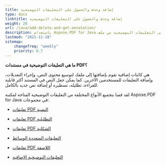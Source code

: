 ```yaml
---
title: إضافة وحذف والحصول على التعليقات التوضيحية
type: docs
linktitle: إضافة وحذف والحصول على التعليقات التوضيحية
weight: 20
url: /java/add-delete-and-get-annotation/
description: باستخدام Aspose.PDF for Java يمكنك إضافة وحذف والحصول على التعليقات التوضيحية من ملف PDF الخاص بك. تحقق من جميع قوائم التعليقات التوضيحية لحل مهمتك.
lastmod: "2021-11-28"
sitemap:
    changefreq: "weekly"
    priority: 0.7
---
```


**ما هي التعليقات التوضيحية في مستندات PDF؟**

هي كائنات إضافية تقوم بإضافتها إلى ملفك لتوسيع محتوى النص، وإجراء التعديلات، وإضافة التعليقات للمستخدمين الآخرين. كما يمكن جعل النص في المستند أكثر قابلية للقراءة، تظليله، تسطيره أو إضافة نص جديد بالكامل.

لقد قمنا بتجميع الأنواع المختلفة من التعليقات التوضيحية المتاحة لمكتبة Aspose.PDF for Java في مجموعات:

- [تعليقات PDF النصية](/pdf/java/text-annotation/)
- [تعليقات PDF التظليلية](/pdf/java/highlights-annotation/)
- [تعليقات PDF الشكلية](/pdf/java/figures-annotation/)
- [التعليقات المتعددة الوسائط](/pdf/java/multimedia-annotation/)

- [تعليقات PDF اللاصقة](/pdf/java/sticky-annotations/)
- [التعليقات التوضيحية الإضافية](/pdf/java/extra-annotations/)